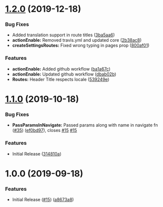 # [1.2.0](https://github.com/BlueBaseJS/plugin-rn-placeholder/compare/v1.1.0...v1.2.0) (2019-12-18)

### Bug Fixes

- Added translation support in route titles ([3ba5aa6](https://github.com/BlueBaseJS/plugin-rn-placeholder/commit/3ba5aa6))
- **actionEnable:** Removed travis.yml and updated core ([2b38ac8](https://github.com/BlueBaseJS/plugin-rn-placeholder/commit/2b38ac8))
- **createSettingsRoutes:** Fixed wrong typing in pages prop ([800af01](https://github.com/BlueBaseJS/plugin-rn-placeholder/commit/800af01))

### Features

- **actionEnable:** Added github workflow ([ba1a67c](https://github.com/BlueBaseJS/plugin-rn-placeholder/commit/ba1a67c))
- **actionEnable:** Updated github workflow ([dbab02b](https://github.com/BlueBaseJS/plugin-rn-placeholder/commit/dbab02b))
- **Routes:** Header Title respects locale ([539249e](https://github.com/BlueBaseJS/plugin-rn-placeholder/commit/539249e))

# [1.1.0](https://github.com/BlueBaseJS/plugin-rn-placeholder/compare/v1.0.0...v1.1.0) (2019-10-18)

### Bug Fixes

- **PassParamsInNavigate:** Passed params along with name in navigate fn ([#35](https://github.com/BlueBaseJS/plugin-rn-placeholder/issues/35)) ([ef0bd97](https://github.com/BlueBaseJS/plugin-rn-placeholder/commit/ef0bd97)), closes [#15](https://github.com/BlueBaseJS/plugin-rn-placeholder/issues/15) [#15](https://github.com/BlueBaseJS/plugin-rn-placeholder/issues/15)

### Features

- Initial Release ([314810a](https://github.com/BlueBaseJS/plugin-rn-placeholder/commit/314810a))

# 1.0.0 (2019-09-18)

### Features

- Initial Release ([#15](https://github.com/BlueBaseJS/plugin-rn-placeholder/issues/15)) ([a8673a8](https://github.com/BlueBaseJS/plugin-rn-placeholder/commit/a8673a8))
